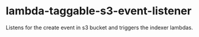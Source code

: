 # lambda-taggable-s3-event-listener
Listens for the create event in s3 bucket and triggers the indexer lambdas.
